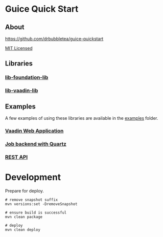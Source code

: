 # Guice Quick Start

## About

https://github.com/drbubbletea/guice-quickstart

[MIT Licensed](LICENSE)

## Libraries

### [lib-foundation-lib](./lib-foundation)

### [lib-vaadin-lib](./lib-vaadin)

## Examples

A few examples of using these libraries are available in the [examples](./examples) folder.

### [Vaadin Web Application](./examples/internal-webapp)

### [Job backend with Quartz](./examples/jobs-backend)

### [REST API](./examples/rest-api)

# Development

Prepare for deploy.
```
# remove snapshot suffix
mvn versions:set -DremoveSnapshot

# ensure build is successful
mvn clean package

# deploy
mvn clean deploy
```